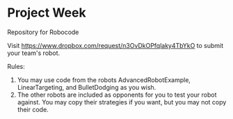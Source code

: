 # Project Week
 Repository for Robocode

Visit https://www.dropbox.com/request/n3OvDkOPfqlaky4TbYkO to submit your team's robot.

Rules:
1. You may use code from the robots AdvancedRobotExample, LinearTargeting, and BulletDodging as you wish.
2. The other robots are included as opponents for you to test your robot against. You may copy their strategies if you want, but you may not copy their code.